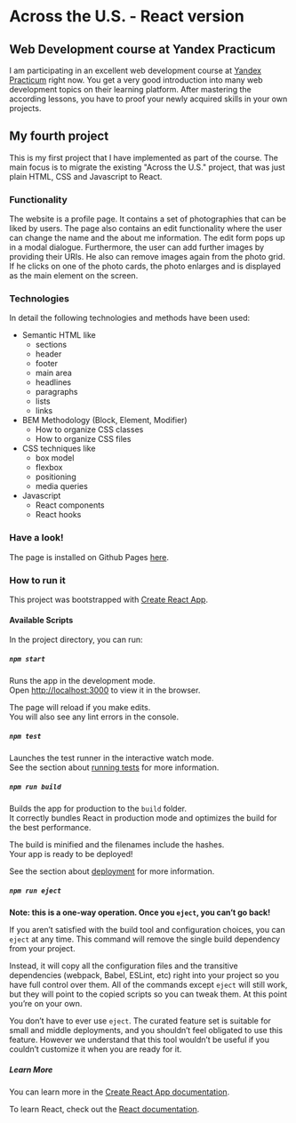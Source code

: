 # Across the U.S. - React version

## Web Development course at Yandex Practicum
I am participating in an excellent web development course at [Yandex Practicum](https://practicum.yandex.com/) right now.
You get a very good introduction into many web development topics on their learning platform. After mastering the
according lessons, you have to proof your newly acquired skills in your own projects.

## My fourth project
This is my first project that I have implemented as part of the course. The main focus is to migrate the existing
"Across the U.S." project, that was just plain HTML, CSS and Javascript to React.

### Functionality

The website is a profile page. It contains a set of photographies that can be liked by users. The page also contains
an edit functionality where the user can change the name and the about me information. The edit form pops up in a modal
dialogue. Furthermore, the user can add further images by providing their URIs. He also can remove images again from the
photo grid. If he clicks on one of the photo cards, the photo enlarges and is displayed as the main element on the
screen.

### Technologies

In detail the following technologies and methods have been used:
* Semantic HTML like
    * sections
    * header
    * footer
    * main area
    * headlines
    * paragraphs
    * lists
    * links
* BEM Methodology (Block, Element, Modifier)
    * How to organize CSS сlasses
    * How to organize CSS files
* CSS techniques like
    * box model
    * flexbox
    * positioning
    * media queries
* Javascript
    * React components
    * React hooks

 ### Have a look!

The page is installed on Github Pages [here](https://holger-kraus.github.io/react-around-auth/).

### How to run it

This project was bootstrapped with [Create React App](https://github.com/facebook/create-react-app).

#### Available Scripts

In the project directory, you can run:

##### `npm start`

Runs the app in the development mode.<br />
Open [http://localhost:3000](http://localhost:3000) to view it in the browser.

The page will reload if you make edits.<br />
You will also see any lint errors in the console.

##### `npm test`

Launches the test runner in the interactive watch mode.<br />
See the section about [running tests](https://facebook.github.io/create-react-app/docs/running-tests) for more information.

##### `npm run build`

Builds the app for production to the `build` folder.<br />
It correctly bundles React in production mode and optimizes the build for the best performance.

The build is minified and the filenames include the hashes.<br />
Your app is ready to be deployed!

See the section about [deployment](https://facebook.github.io/create-react-app/docs/deployment) for more information.

##### `npm run eject`

**Note: this is a one-way operation. Once you `eject`, you can’t go back!**

If you aren’t satisfied with the build tool and configuration choices, you can `eject` at any time. This command will remove the single build dependency from your project.

Instead, it will copy all the configuration files and the transitive dependencies (webpack, Babel, ESLint, etc) right into your project so you have full control over them. All of the commands except `eject` will still work, but they will point to the copied scripts so you can tweak them. At this point you’re on your own.

You don’t have to ever use `eject`. The curated feature set is suitable for small and middle deployments, and you shouldn’t feel obligated to use this feature. However we understand that this tool wouldn’t be useful if you couldn’t customize it when you are ready for it.

##### Learn More

You can learn more in the [Create React App documentation](https://facebook.github.io/create-react-app/docs/getting-started).

To learn React, check out the [React documentation](https://reactjs.org/).


